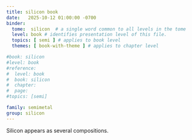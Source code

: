```yaml
---
title: silicon book
date:   2025-10-12 01:00:00 -0700
binder:
  tome:  silicon  # a single word common to all levels in the tome 
  level: book # identifies presentation level of this file.
  topics: [ semi ] # applies to book level
  themes: [ book-with-theme ] # applies to chapter level

#book: silicon
#level: book
#reference:
#  level: book
#  book: silicon
#  chapter:
#  page:
#topics: [semi]

family: semimetal
group: silicon
---
```

Silicon appears as several compositions.
